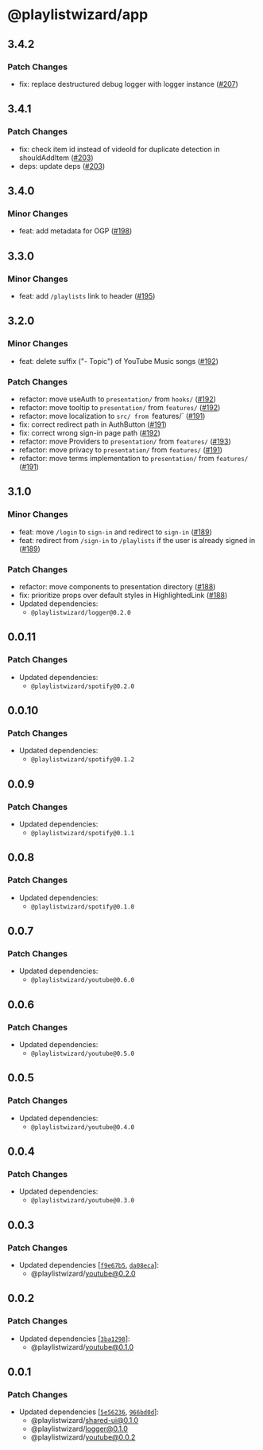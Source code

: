 # @playlistwizard/app

## 3.4.2

### Patch Changes

- fix: replace destructured debug logger with logger instance ([#207](https://github.com/suzuki3jp/PlaylistWizard/pull/207))

## 3.4.1

### Patch Changes

- fix: check item id instead of videoId for duplicate detection in shouldAddItem ([#203](https://github.com/suzuki3jp/PlaylistWizard/pull/203))
- deps: update deps ([#203](https://github.com/suzuki3jp/PlaylistWizard/pull/203))

## 3.4.0

### Minor Changes

- feat: add metadata for OGP ([#198](https://github.com/suzuki3jp/PlaylistWizard/pull/198))

## 3.3.0

### Minor Changes

- feat: add `/playlists` link to header ([#195](https://github.com/suzuki3jp/PlaylistWizard/pull/195))

## 3.2.0

### Minor Changes

- feat: delete suffix ("- Topic") of YouTube Music songs ([#192](https://github.com/suzuki3jp/PlaylistWizard/pull/192))

### Patch Changes

- refactor: move useAuth to `presentation/` from `hooks/` ([#192](https://github.com/suzuki3jp/PlaylistWizard/pull/192))
- refactor: move tooltip to `presentation/` from `features/` ([#192](https://github.com/suzuki3jp/PlaylistWizard/pull/192))
- refactor: move localization to `src/ from `features/` ([#191](https://github.com/suzuki3jp/PlaylistWizard/pull/191))
- fix: correct redirect path in AuthButton ([#191](https://github.com/suzuki3jp/PlaylistWizard/pull/191))
- fix: correct wrong sign-in page path ([#192](https://github.com/suzuki3jp/PlaylistWizard/pull/192))
- refactor: move Providers to `presentation/` from `features/` ([#193](https://github.com/suzuki3jp/PlaylistWizard/pull/193))
- refactor: move privacy to `presentation/` from `features/` ([#191](https://github.com/suzuki3jp/PlaylistWizard/pull/191))
- refactor: move terms implementation to `presentation/` from `features/` ([#191](https://github.com/suzuki3jp/PlaylistWizard/pull/191))

## 3.1.0

### Minor Changes

- feat: move `/login` to `sign-in` and redirect to `sign-in` ([#189](https://github.com/suzuki3jp/PlaylistWizard/pull/189))
- feat: redirect from `/sign-in` to `/playlists` if the user is already signed in ([#189](https://github.com/suzuki3jp/PlaylistWizard/pull/189))

### Patch Changes

- refactor: move components to presentation directory ([#188](https://github.com/suzuki3jp/PlaylistWizard/pull/188))
- fix: prioritize props over default styles in HighlightedLink ([#188](https://github.com/suzuki3jp/PlaylistWizard/pull/188))
- Updated dependencies:
  - `@playlistwizard/logger@0.2.0`

## 0.0.11

### Patch Changes

- Updated dependencies:
  - `@playlistwizard/spotify@0.2.0`

## 0.0.10

### Patch Changes

- Updated dependencies:
  - `@playlistwizard/spotify@0.1.2`

## 0.0.9

### Patch Changes

- Updated dependencies:
  - `@playlistwizard/spotify@0.1.1`

## 0.0.8

### Patch Changes

- Updated dependencies:
  - `@playlistwizard/spotify@0.1.0`

## 0.0.7

### Patch Changes

- Updated dependencies:
  - `@playlistwizard/youtube@0.6.0`

## 0.0.6

### Patch Changes

- Updated dependencies:
  - `@playlistwizard/youtube@0.5.0`

## 0.0.5

### Patch Changes

- Updated dependencies:
  - `@playlistwizard/youtube@0.4.0`

## 0.0.4

### Patch Changes

- Updated dependencies:
  - `@playlistwizard/youtube@0.3.0`

## 0.0.3

### Patch Changes

- Updated dependencies [[`f9e67b5`](https://github.com/suzuki3jp/PlaylistWizard/commit/f9e67b5148a325565ae4f86f75b98927a42e9667), [`da08eca`](https://github.com/suzuki3jp/PlaylistWizard/commit/da08ecaaf3ff0a4d0c7c68002a23638ce2ea7e69)]:
  - @playlistwizard/youtube@0.2.0

## 0.0.2

### Patch Changes

- Updated dependencies [[`3ba1298`](https://github.com/suzuki3jp/PlaylistWizard/commit/3ba12984aa6e776369425ed6ed1102e3226a5d2f)]:
  - @playlistwizard/youtube@0.1.0

## 0.0.1

### Patch Changes

- Updated dependencies [[`5e56236`](https://github.com/suzuki3jp/PlaylistWizard/commit/5e5623690b31f94f6648eff9fd1b4c33c8f8678d), [`966bd0d`](https://github.com/suzuki3jp/PlaylistWizard/commit/966bd0ddb811f674384e9167d5a048fc379aba24)]:
  - @playlistwizard/shared-ui@0.1.0
  - @playlistwizard/logger@0.1.0
  - @playlistwizard/youtube@0.0.2
